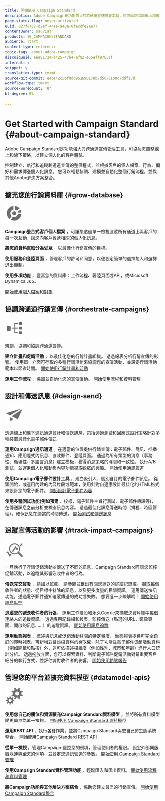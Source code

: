 ```yaml
---
title: 開始使用 Campaign Standard
description: Adobe Campaign是功能強大的跨通道宣傳管理工具，可協助您協調線上和線下策略，以建立個人化的客戶體驗。
page-status-flag: never-activated
uuid: 027f6787-d2ef-44ae-a40a-8facdfe2ae77
contentOwner: sauviat
products: SG_CAMPAIGN/STANDARD
audience: start
content-type: reference
topic-tags: about-adobe-campaign
discoiquuid: aee81724-b425-47b4-af92-e55eff97836f
internal: n
snippet: y
translation-type: tm+mt
source-git-commit: e4ba42c5bf0dd952690178b7d5070100c7ddf13d
workflow-type: tm+mt
source-wordcount: '0'
ht-degree: 0%

---
```



# Get Started with Campaign Standard {#about-campaign-standard}

Adobe Campaign Standard是功能強大的跨通道宣傳管理工具，可協助您調整線上和線下策略，以建立個人化的客戶體驗。

控制建立、執行和追蹤跨通道宣傳的整個程式，並根據客戶的個人檔案、行為、偏好和需求傳送個人化訊息。 您可以輕鬆協調、建模並自動化整個行銷流程，並與其他Adobe解決方案整合。

## 擴充您的行銷資料庫 {#grow-database}

<img width="60px" alt="條件" src="assets/icon_segment.svg"/>

**Campaign整合式客戶個人檔案** ，可讓您透過單一檢視追蹤所有通道上與客戶的每一次互動，讓您向客戶傳遞相關的個人化訊息。

**將您的資料庫細分為受眾** ，以最佳化行銷宣傳的目標。

**使用服務和登陸頁面** ，管理客戶的許可和同意，以便設定簡單的選擇加入和選擇退出機制。

**使用多項功能** ，豐富您的資料庫：工作流程、著陸頁面或API，或Microsoft Dynamics 365。

[開始使用個人檔案和對象](../../audiences/using/get-started-profiles-and-audiences.md)

## 協調跨通道行銷宣傳 {#orchestrate-campaigns}

<img width="60px" alt="條件" src="assets/icon_workflows.svg"/>

規劃、協調和協調跨通道宣傳。

**建立計畫和促銷活動** ，以最佳化您的行銷計畫組織。 透過報表分析行銷宣傳的影響。 使用單一介面可存取的多種行銷活動來協調您的宣傳活動，並設定行銷活動範本以節省時間。 [開始使用行銷計畫和活動](../../start/using/programs-and-campaigns.md)

**運用工作流程** ，協調並自動化您的宣傳活動。 [開始使用流程和資料管理](../../automating/using/get-started-workflows.md)

## 設計和傳送訊息 {#design-send}

<img width="60px" alt="條件" src="assets/icon_send.svg"/>

透過線上和線下通訊通道設計和傳送訊息，包括透過測試和回應式設計策略針對多種裝置最佳化電子郵件傳送。

**運用Campaign通訊通道** ，在適當的位置提供行銷宣傳：電子郵件、簡訊、推播通知、應用程式內訊息、直效郵件、登陸頁面。 通過為所有類型的消息（事務性、循環性、多語言消息）建立模板，獲得消息策略的時間和一致性。 執行A/B測試，並運用個人化和動態內容功能擷取觀眾的興趣。 [開始使用通訊管道](../../channels/using/get-started-communication-channels.md)

**使用Campaign電子郵件設計工具** ，建立吸引人、個別自訂的電子郵件訊息。 從頭開始，或運用內建的內容片段或範本，使用針對自適應設計最佳化的HTML格式來設計您的電子郵件。 [開始設計電子郵件內容](../../designing/using/designing-content-in-adobe-campaign.md)

**使用多種測試功能(例如預覽** 、校樣、電子郵件主旨行測試、電子郵件轉譯等)，在傳送訊息之前分析並檢查訊息內容。 透過最佳化訊息傳送時間（排程、時區管理），確保訊息在適當的時間傳送。 [開始測試和傳送訊息](../../sending/using/get-started-sending-messages.md)

## 追蹤宣傳活動的影響 {#track-impact-campaigns}

<img width="60px" alt="條件" src="assets/icon_report.svg"/>

一旦執行了行銷促銷活動並傳送了不同的訊息，Campaign Standard可讓您監控促銷活動，以追蹤其影響及收件者的行為。

**傳送完交貨後** ，請加以監控。 請參閱並匯出有關您遞送的詳細記錄檔。 擷取每個收件者的狀態、從目標中排除的訊息，以及更多度量的相關資訊。
運用傳送快訊功能，透過電子郵件通知追蹤傳送的成功或失敗。 想要進一步瞭解嗎？ [開始使用訊息監控](../../sending/using/monitoring-a-delivery.md)

**追蹤您的遞送收件者的行為**。 運用工作階段和永久Cookie來擷取您資料庫中每個連絡人的追蹤資訊。 透過專用記錄檔和報表，監控傳送（點選的URL、鏡像頁面、開啟的訊息……）的追蹤資訊。 [開始使用訊息追蹤](../../sending/using/tracking-messages.md)

**運用動態報表** ，概述與訊息或促銷活動相關的特定量度。 動態報表提供可完全自訂的即時報表，可新增對描述檔資料的存取權，除了功能性電子郵件促銷活動資料（例如開啟和點按）外，還可依描述檔維度（例如性別、城市和年齡）進行人口統計分析。 透過拖放介面，您可以探索資料、判斷電子郵件促銷活動對最重要客戶細分的執行方式，並評估其對收件者的影響。 [開始使用動態報告](../../reporting/using/about-dynamic-reports.md)

## 管理您的平台並擴充資料模型 {#datamodel-apis}

<img width="60px" alt="條件" src="assets/icon_admin.svg"/>

**使用您自己的欄位和資源擴充Campaign Standard資料模型** ，並將所有資料模型變更監控為單一檢視。 [開始使用 Campaign Standard 資料模型](../../developing/using/get-started-data-model.md)

**運用REST API** ，執行各種作業，並將Campaign Standard與您自己的生態系統整合。 [開始使用Campaign Standard REST API](../../api/using/get-started-apis.md)

**從單一檢視** ，管理Campaign:監控您的例項，管理使用者的權限。 設定外部伺服器以連線至您的例項，並設定您通訊管道的參數。 [開始使用 Campaign Standard 管理](../../administration/using/get-started-campaign-administration.md)

**使用Campaign Standard資料管理功能** ，輕鬆匯入和匯出資料。 [開始使用流程和資料管理](../../automating/using/get-started-workflows.md)

**將Campaign功能與其他解決方案結合** ，協助您建立最佳的行銷宣傳。 [開始使用Campaign Standard整合](../../integrating/using/get-started-campaign-integrations.md)
